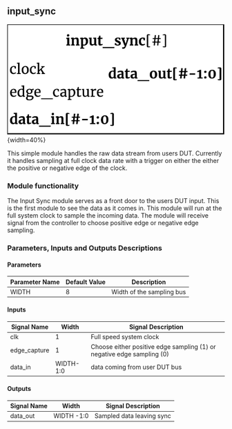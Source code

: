 ## input_sync ##

![input_sync module](input_sync.png){width=40%}

This simple module handles the raw data stream from users DUT. Currently it handles sampling at full clock data rate with a trigger on either the either the positive or negative edge of the clock.

### Module functionality ###
The Input Sync module serves as a front door to the users DUT input. This is the first module to see the data as it comes in. This module will run at the full system clock to sample the incoming data. The module will receive signal from the controller to choose positive edge or negative edge sampling.

### Parameters, Inputs and Outputs Descriptions ###

#### Parameters ####

Parameter Name | Default Value | Description
--------------------- | ----------------------------- | -------------------------------------------------------------------------------------------
WIDTH | 8 | Width of the sampling bus

#### Inputs ####

Signal Name | Width | Signal Description
--------------------- | ----------------------------- | -------------------------------------------------------------------------------------------
clk | 1 | Full speed system clock
edge_capture | 1 | Choose either positive edge sampling (1) or negative edge sampling (0)
data_in | WIDTH-1:0 | data coming from user DUT bus

#### Outputs ####

Signal Name | Width | Signal Description
--------------------- | ----------------------------- | -------------------------------------------------------------------------------------------
data_out | WIDTH -1:0 | Sampled data leaving sync
